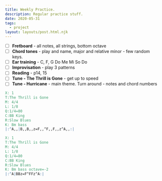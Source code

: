 ```yaml
---
title: Weekly Practice.
description: Regular practice stuff.
date: 2020-05-31
tags:
  - project
layout: layouts/post.html.njk
---
```


- [ ] **Fretboard** - all notes, all strings, bottom octave
- [ ] **Chord tones** - play and name, major and relative minor - few random keys.
- [ ] **Ear training** - C, F, G Do Me Mi So Do
- [ ] **Improvisation** - play 3 patterns
- [ ] **Reading** - p14, 15
- [ ] **Tune - The Thrill is Gone** - get up to speed
- [ ] **Tune - Hurricane** - main theme. Turn around - notes and chord numbers

```abc
X: 1
T:The Thrill is Gone
M: 4/4
L: 1/8
Q:1/4=80
C:BB King
R:Slow Blues
K: Bm bass
|:^A,,|B,,B,,z=F,,^F,,F,,z^A,,:|
```

```abc
X: 1
T:The Thrill is Gone
M: 4/4
L: 1/8
Q:1/4=80
C:BB King
R:Slow Blues
K: Bm bass octave=-2
|:^A|BBz=F^FFz^A:|
```
